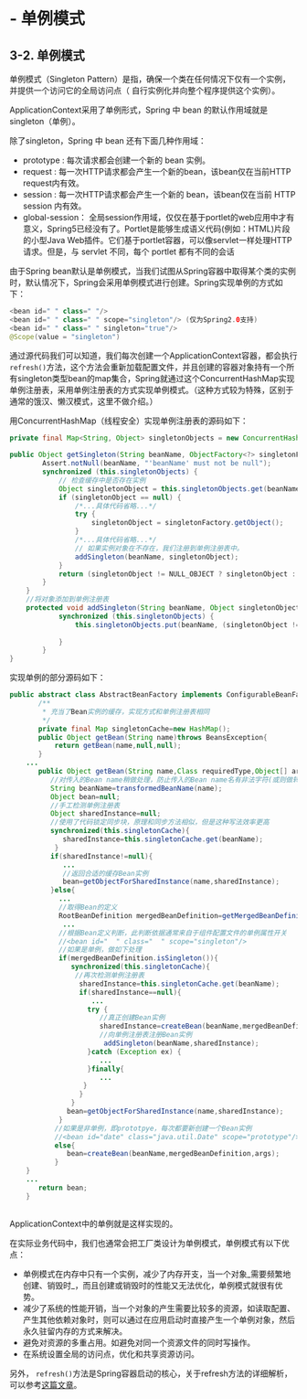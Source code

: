 # - 单例模式

## 3-2. 单例模式

单例模式（Singleton Pattern）是指，确保一个类在任何情况下仅有一个实例，并提供一个访问它的全局访问点（ 自行实例化并向整个程序提供这个实例）。

ApplicationContext采用了单例形式，Spring 中 bean 的默认作用域就是singleton（单例）。 

除了singleton，Spring 中 bean 还有下面几种作用域：

* prototype : 每次请求都会创建一个新的 bean 实例。
* request : 每一次HTTP请求都会产生一个新的bean，该bean仅在当前HTTP request内有效。
* session : 每一次HTTP请求都会产生一个新的 bean，该bean仅在当前 HTTP session 内有效。
* global-session： 全局session作用域，仅仅在基于portlet的web应用中才有意义，Spring5已经没有了。Portlet是能够生成语义代码\(例如：HTML\)片段的小型Java Web插件。它们基于portlet容器，可以像servlet一样处理HTTP请求。但是，与 servlet 不同，每个 portlet 都有不同的会话

由于Spring bean默认是单例模式，当我们试图从Spring容器中取得某个类的实例时，默认情况下，Spring会采用单例模式进行创建。Spring实现单例的方式如下：

```java
<bean id=" " class=" "/>
<bean id=" " class=" " scope="singleton"/> (仅为Spring2.0支持)
<bean id=" " class=" " singleton="true"/>
@Scope(value = "singleton")
```

通过源代码我们可以知道，我们每次创建一个ApplicationContext容器，都会执行`refresh()`方法，这个方法会重新加载配置文件，并且创建的容器对象持有一个所有singleton类型bean的map集合，Spring就通过这个ConcurrentHashMap实现单例注册表，采用单例注册表的方式实现单例模式。（这种方式较为特殊，区别于通常的饿汉、懒汉模式，这里不做介绍。）

用ConcurrentHashMap（线程安全）实现单例注册表的源码如下：

```java
private final Map<String, Object> singletonObjects = new ConcurrentHashMap<String, Object>(64); 
 
public Object getSingleton(String beanName, ObjectFactory<?> singletonFactory) { 
        Assert.notNull(beanName, "'beanName' must not be null"); 
        synchronized (this.singletonObjects) { 
            // 检查缓存中是否存在实例   
            Object singletonObject = this.singletonObjects.get(beanName); 
            if (singletonObject == null) { 
                /*...具体代码省略...*/ 
                try { 
                    singletonObject = singletonFactory.getObject(); 
                } 
                /*...具体代码省略...*/ 
                // 如果实例对象在不存在，我们注册到单例注册表中。 
                addSingleton(beanName, singletonObject); 
            } 
            return (singletonObject != NULL_OBJECT ? singletonObject : null); 
        } 
    } 
    //将对象添加到单例注册表 
    protected void addSingleton(String beanName, Object singletonObject) { 
            synchronized (this.singletonObjects) { 
                this.singletonObjects.put(beanName, (singletonObject != null ? singletonObject : NULL_OBJECT)); 
 
            } 
        } 
} 
```

实现单例的部分源码如下：

```java
public abstract class AbstractBeanFactory implements ConfigurableBeanFactory{  
       /** 
        * 充当了Bean实例的缓存，实现方式和单例注册表相同 
        */  
       private final Map singletonCache=new HashMap();  
       public Object getBean(String name)throws BeansException{  
           return getBean(name,null,null);  
       }  
    ...  
       public Object getBean(String name,Class requiredType,Object[] args)throws BeansException{  
          //对传入的Bean name稍做处理，防止传入的Bean name名有非法字符(或则做转码)  
          String beanName=transformedBeanName(name);  
          Object bean=null;  
          //手工检测单例注册表  
          Object sharedInstance=null;  
          //使用了代码锁定同步块，原理和同步方法相似，但是这种写法效率更高  
          synchronized(this.singletonCache){  
             sharedInstance=this.singletonCache.get(beanName);  
           }  
          if(sharedInstance!=null){  
             ...  
             //返回合适的缓存Bean实例  
             bean=getObjectForSharedInstance(name,sharedInstance);  
          }else{  
            ...  
            //取得Bean的定义  
            RootBeanDefinition mergedBeanDefinition=getMergedBeanDefinition(beanName,false);  
             ...  
            //根据Bean定义判断，此判断依据通常来自于组件配置文件的单例属性开关  
            //<bean id="  " class="  " scope="singleton"/>  
            //如果是单例，做如下处理  
            if(mergedBeanDefinition.isSingleton()){  
               synchronized(this.singletonCache){  
                //再次检测单例注册表  
                 sharedInstance=this.singletonCache.get(beanName);  
                 if(sharedInstance==null){  
                    ...  
                   try {  
                      //真正创建Bean实例  
                      sharedInstance=createBean(beanName,mergedBeanDefinition,args);  
                      //向单例注册表注册Bean实例  
                       addSingleton(beanName,sharedInstance);  
                   }catch (Exception ex) {  
                      ...  
                   }finally{  
                      ...  
                  }  
                 }  
               }  
              bean=getObjectForSharedInstance(name,sharedInstance);  
            }  
           //如果是非单例，即prototpye，每次都要新创建一个Bean实例  
           //<bean id="date" class="java.util.Date" scope="prototype"/>  
           else{  
              bean=createBean(beanName,mergedBeanDefinition,args);  
           }  
    }  
    ...  
       return bean;  
    }  
    
```

ApplicationContext中的单例就是这样实现的。

在实际业务代码中，我们也通常会把工厂类设计为单例模式，单例模式有以下优点：

* 单例模式在内存中只有一个实例，减少了内存开支，当一个对象_需要频繁地创建、销毁时_，而且创建或销毁时的性能又无法优化，单例模式就很有优势。
* 减少了系统的性能开销，当一个对象的产生需要比较多的资源，如读取配置、产生其他依赖对象时，则可以通过在应用启动时直接产生一个单例对象，然后永久驻留内存的方式来解决。
* 避免对资源的多重占用。如避免对同一个资源文件的同时写操作。
* 在系统设置全局的访问点，优化和共享资源访问。



另外， `refresh()`方法是Spring容器启动的核心，关于refresh方法的详细解析，可以参考[这篇文章](https://cloud.tencent.com/developer/article/1497793)。



